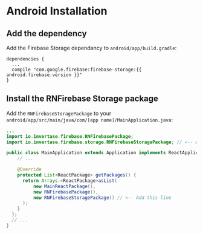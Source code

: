 # Android Installation

## Add the dependency

Add the Firebase Storage dependancy to `android/app/build.gradle`:

```
dependencies {
  ...
  compile "com.google.firebase:firebase-storage:{{ android.firebase.version }}"
}
```

## Install the RNFirebase Storage package

Add the `RNFirebaseStoragePackage` to your `android/app/src/main/java/com/[app name]/MainApplication.java`:

```java
...
import io.invertase.firebase.RNFirebasePackage;
import io.invertase.firebase.storage.RNFirebaseStoragePackage; // <-- Add this line

public class MainApplication extends Application implements ReactApplication {
    // ...

    @Override
    protected List<ReactPackage> getPackages() {
      return Arrays.<ReactPackage>asList(
          new MainReactPackage(),
          new RNFirebasePackage(),
          new RNFirebaseStoragePackage() // <-- Add this line
      );
    }
  };
  // ...
}
```
